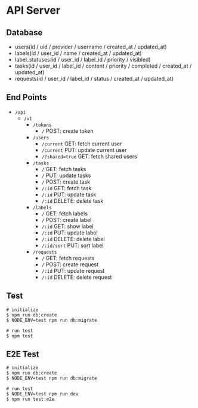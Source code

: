 # API Server

## Database

- users(id / uid / provider / username / created_at / updated_at)
- labels(id / user_id / name / created_at / updated_at)
- label_statuses(id / user_id / label_id / priority / visibled)
- tasks(id / user_id / label_id / content / priority / completed / created_at / updated_at)
- requests(id / user_id / label_id / status / created_at / updated_at)

## End Points

- `/api`
  - `/v1`
    - `/tokens`
      - `/` POST: create token
    - `/users`
      - `/current` GET: fetch current user
      - `/current` PUT: update current user
      - `/?shared=true` GET: fetch shared users
    - `/tasks`
      - `/` GET: fetch tasks
      - `/` PUT: update tasks
      - `/` POST: create task
      - `/:id` GET: fetch task
      - `/:id` PUT: update task
      - `/:id` DELETE: delete task
    - `/labels`
      - `/` GET: fetch labels
      - `/` POST: create label
      - `/:id` GET: show label
      - `/:id` PUT: update label
      - `/:id` DELETE: delete label
      - `/:id/sort` PUT: sort label
    - `/requests`
      - `/` GET: fetch requests
      - `/` POST: create request
      - `/:id` PUT: update request
      - `/:id` DELETE: delete request

## Test

```
# initialize
$ npm run db:create
$ NODE_ENV=test npm run db:migrate

# run test
$ npm test
```

## E2E Test

```
# initialize
$ npm run db:create
$ NODE_ENV=test npm run db:migrate

# run test
$ NODE_ENV=test npm run dev
$ npm run test:e2e
```
